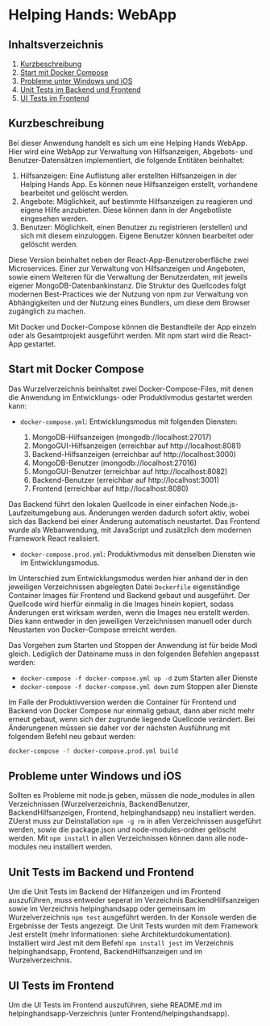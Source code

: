 Helping Hands: WebApp
==============================

Inhaltsverzeichnis
------------------

 1. [Kurzbeschreibung](#kurzbeschreibung)
 1. [Start mit Docker Compose](#start-mit-docker-compose)
 1. [Probleme unter Windows und iOS](#probleme-unter-windows-und-ios)
 1. [Unit Tests im Backend und Frontend](#unit-tests-im-backend-und-frontend)
 1. [UI Tests im Frontend](#ui-tests-im-frontend)

Kurzbeschreibung
----------------

Bei dieser Anwendung handelt es sich um eine Helping Hands WebApp.
Hier wird eine WebApp zur Verwaltung von Hilfsanzeigen, Abgebots- und Benutzer-Datensätzen implementiert, die folgende Entitäten beinhaltet:

  1. Hilfsanzeigen:
        Eine Auflistung aller erstellten Hilfsanzeigen in der Helping Hands App. Es können neue Hilfsanzeigen erstellt, vorhandene bearbeitet und gelöscht werden.
  2. Angebote:
        Möglichkeit, auf bestimmte Hilfsanzeigen zu reagieren und eigene Hilfe anzubieten. Diese können dann in der Angebotliste eingesehen werden.
  3. Benutzer:
        Möglichkeit, einen Benutzer zu registrieren (erstellen) und sich mit diesem einzuloggen. Eigene Benutzer können bearbeitet oder gelöscht werden.

Diese Version beinhaltet neben der React-App-Benutzeroberfläche zwei Microservices. Einer zur Verwaltung von Hilfsanzeigen und Angeboten, sowie einem Weiteren für die Verwaltung der Benutzerdaten, mit jeweils eigener MongoDB-Datenbankinstanz. 
Die Struktur des Quellcodes folgt modernen Best-Practices wie der Nutzung von npm zur Verwaltung von Abhängigkeiten und der Nutzung eines Bundlers, um diese dem Browser zugänglich zu machen.

Mit Docker und Docker-Compose können die Bestandteile der App einzeln oder als Gesamtprojekt ausgeführt werden. Mit npm start wird die React-App gestartet.


Start mit Docker Compose
------------------------

Das Wurzelverzeichnis beinhaltet zwei Docker-Compose-Files, mit denen die Anwendung im Entwicklungs- oder Produktivmodus gestartet werden kann:

 * `docker-compose.yml`: Entwicklungsmodus mit folgenden Diensten:

     1. MongoDB-Hilfsanzeigen (mongodb://localhost:27017)
     2. MongoGUI-Hilfsanzeigen (erreichbar auf http://localhost:8081)
     3. Backend-Hilfsanzeigen (erreichbar auf http://localhost:3000)
     4. MongoDB-Benutzer (mongodb://localhost:27016)
     5. MongoGUI-Benutzer (erreichbar auf http://localhost:8082)
     6. Backend-Benutzer (erreichbar auf http://localhost:3001)
     7. Frontend (erreichbar auf http://localhost:8080)

 Das Backend führt den lokalen Quellcode in einer einfachen Node.js-Laufzeitumgebung aus. Änderungen werden dadurch sofort aktiv, wobei sich das Backend bei einer Änderung automatisch neustartet. 
 Das Frontend wurde als Webanwendung, mit JavaScript und zusätzlich dem modernen Framework React realisiert.

 * `docker-compose.prod.yml`: Produktivmodus mit denselben Diensten wie im Entwicklungsmodus.

Im Unterschied zum Entwicklungsmodus werden hier anhand der in den jeweiligen Verzeichnissen abgelegten Datei `Dockerfile` eigenständige Container Images für Frontend und Backend gebaut und ausgeführt. 
Der Quellcode wird hierfür einmalig in die Images hinein kopiert, sodass Änderungen erst wirksam werden, wenn die Images neu erstellt werden. 
Dies kann entweder in den jeweiligen Verzeichnissen manuell oder durch Neustarten von Docker-Compose erreicht werden.

Das Vorgehen zum Starten und Stoppen der Anwendung ist für beide Modi gleich. Lediglich der Dateiname muss in den folgenden Befehlen angepasst werden:

 * `docker-compose -f docker-compose.yml up -d` zum Starten aller Dienste
 * `docker-compose -f docker-compose.yml down` zum Stoppen aller Dienste

Im Falle der Produktivversion werden die Container für Frontend und Backend von Docker Compose nur einmalig gebaut, dann aber nicht mehr erneut gebaut, wenn sich der zugrunde liegende Quellcode verändert. 
Bei Änderungenen müssen sie daher vor der nächsten Ausführung mit folgendem Befehl neu gebaut werden: 

```sh
docker-compose -f docker-compose.prod.yml build
```


Probleme unter Windows und iOS
-------------------------------

Sollten es Probleme mit node.js geben, müssen die node_modules in allen Verzeichnissen (Wurzelverzeichnis, BackendBenutzer, BackendHilfsanzeigen, Frontend, helpinghandsapp) neu installiert werden. ZUerst muss zur Deinstallation `npm -g rm` in allen Verzeichnissen ausgeführt werden, sowie die package.json und node-modules-ordner gelöscht werden. Mit `npm install` in allen Verzeichnissen können dann alle node-modules neu installiert werden.


Unit Tests im Backend und Frontend
----------------------------------

Um die Unit Tests im Backend der Hilfanzeigen und im Frontend auszuführen, muss entweder seperat im Verzeichnis BackendHilfsanzeigen sowie im Verzeichnis helpinghandsapp oder gemeinsam im Wurzelverzeichnis `npm test` ausgeführt werden. In der Konsole werden die Ergebnisse der Tests angezeigt. Die Unit Tests wurden mit dem Framework Jest erstellt (mehr Informationen: siehe Architekturdokumentation). Installiert wird Jest mit dem Befehl `npm install jest` im Verzeichnis helpinghandsapp, Frontend, BackendHilfsanzeigen und im Wurzelverzeichnis.


UI Tests im Frontend
--------------------

Um die UI Tests im Frontend auszuführen, siehe README.md im helpinghandsapp-Verzeichnis (unter Frontend/helpingshandsapp).